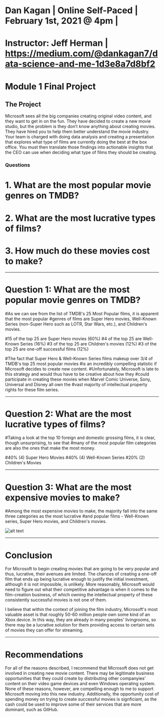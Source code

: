 # Dan Kagan | Online Self-Paced | February 1st, 2021 @ 4pm | 
# Instructor: Jeff Herman | https://medium.com/@dankagan7/data-science-and-me-1d3e8a7d8bf2

# Module 1 Final Project
## The Project

Microsoft sees all the big companies creating original video content, and they want to get in on the fun. They have decided to create a new movie studio, but the problem is they don’t know anything about creating movies. They have hired you to help them better understand the movie industry.
Your team is charged with doing data analysis and creating a presentation that explores what type of films are currently doing the best at the box office. You must then translate those findings into actionable insights that the CEO can use when deciding what type of films they should be creating.

### Questions
# 1. What are the most popular movie genres on TMDB?
# 2. What are the most lucrative types of films?
# 3. How much do these movies cost to make?

--------------------------- 
# Question 1: What are the most popular movie genres on TMDB?

#As we can see from the list of TMDB's 25 Most Popular films, it is apparent that the most popular
#genres of films are Super Hero movies, Well-Known Series (non-Super Hero such as LOTR, Star Wars, etc.), and Children's movies.

#15 of the top 25 are Super Hero movies (60%)
#4 of the top 25 are Well-Known Series (16%)
#3 of the top 25 are Children's movies (12%)
#3 of the top 25 are one-off successful films (12%)

#The fact that Super Hero & Well-Known Series films makeup over 3/4 of TMDB's top 25 most popular movies
#is an incredibly compelling statistic if Microsoft decides to create new content.
#Unfortunately, Microsoft is late to this strategy and would thus have to be creative about how they
#could participate in creating these movies when Marvel Comic Universe, Sony, Universal and Disney all own the 
#vast majority of intellectual property rights for these film series.

---------------------------
# Question 2: What are the most lucrative types of films?

#Taking a look at the top 10 foreign and domestic grossing films, it is clear, though unsurprising, to see that 
#many of the most popular film categories are also the ones that make the most money. 

#40% (4) Super Hero Movies
#40% (4) Well-Known Series
#20% (2) Children's Movies

---------------------------
# Question 3: What are the most expensive movies to make?

#Among the most expensive movies to make, the majority fall into the same three categories as the most lucrative
#and popular films - Well-Known series, Super Hero movies, and Children's movies. 


![alt text](https://github.com/kagada01/dsc-mod-1-project-v2-1-online-ds-sp-000/edit/master/top_10_gross_total.png)

---------------------------
# Conclusion

For Microsoft to begin creating movies that are going to be very popular and thus, lucrative, their avenues are limited. The chances of creating a one-off film that ends up being lucrative enough to justify the initial investment, although it is not impossible, is unlikely. More reasonably, Microsoft would need to figure out what their competitive advantage is when it comes to the film-creation business, of which owning the intellectual property of these consistently successful movies is not one of them.

I believe that within the context of joining the film industry, Microsoft's most valuable asset is that roughly 50-60 million people own some kind of an Xbox device. In this way, they are already in many peoples' livingrooms, so there may be a lucrative solution for them providing access to certain sets of movies they can offer for streaming.

---------------------------
# Recommendations

For all of the reasons described, I recommend that Microsoft does not get involved in creating new movie content. There may be legitimate business opportunities that they could create by distributing other companyies' content on their video game devices and even Windows operating system. None of these reasons, however, are compelling enough to me to support Microsoft moving into this new industry. Additionally, the opportunity cost of spending money on trying to create successful movies is signficiant, as the cash could be used to improve some of their services that are more dominant, such as GitHub.
